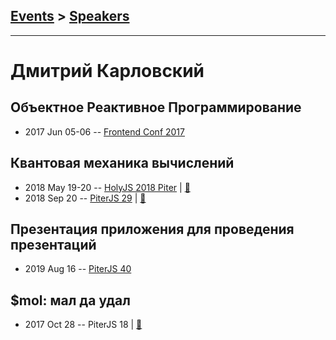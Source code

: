 ## [Events](../README.md) > [Speakers](../speakers.md)
---

# Дмитрий Карловский

## Объектное Реактивное Программирование
- 2017 Jun 05-06 -- [Frontend Conf 2017](https://www.youtube.com/watch?v=CnNHM_LNs5o)    
## Квантовая механика вычислений
- 2018 May 19-20 -- [HolyJS 2018 Piter](https://youtu.be/2BJu_6OsO08)  | [:notebook:](https://nin-jin.github.io/slides/fibers/)  
- 2018 Sep 20 -- [PiterJS 29](https://www.youtube.com/watch?v=_rGfJ1GoqjU)  | [:notebook:](https://slides.hyoo.ru/#slides=https%3A%2F%2Fnin-jin.github.io%2Fslides%2Ffibers%2F)  
## Презентация приложения для проведения презентаций
- 2019 Aug 16 -- [PiterJS 40](https://youtu.be/4giWGkd7WSQ?t=2282)    
## $mol: мал да удал
- 2017 Oct 28 -- PiterJS 18  | [:notebook:](https://github.com/piterjs/piterjs.org/blob/master/events/18/%24mol.pdf)  
